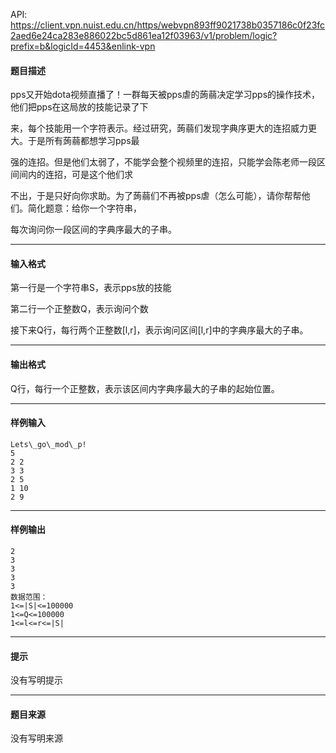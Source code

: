 API: https://client.vpn.nuist.edu.cn/https/webvpn893ff9021738b0357186c0f23fc2aed6e24ca283e886022bc5d861ea12f03963/v1/problem/logic?prefix=b&logicId=4453&enlink-vpn

#### 题目描述

pps又开始dota视频直播了！一群每天被pps虐的蒟蒻决定学习pps的操作技术，他们把pps在这局放的技能记录了下

来，每个技能用一个字符表示。经过研究，蒟蒻们发现字典序更大的连招威力更大。于是所有蒟蒻都想学习pps最

强的连招。但是他们太弱了，不能学会整个视频里的连招，只能学会陈老师一段区间间内的连招，可是这个他们求

不出，于是只好向你求助。为了蒟蒻们不再被pps虐（怎么可能），请你帮帮他们。简化题意：给你一个字符串，

每次询问你一段区间的字典序最大的子串。

---

#### 输入格式

第一行是一个字符串S，表示pps放的技能

第二行一个正整数Q，表示询问个数

接下来Q行，每行两个正整数\[l,r\]，表示询问区间\[l,r\]中的字典序最大的子串。

---

#### 输出格式

Q行，每行一个正整数，表示该区间内字典序最大的子串的起始位置。

---

#### 样例输入
```
Lets\_go\_mod\_p!
5
2 2
3 3
2 5
1 10
2 9
```

---

#### 样例输出
```
2
3
3
3
3
数据范围：
1<=|S|<=100000
1<=Q<=100000
1<=l<=r<=|S|

```

---

#### 提示

没有写明提示

---

#### 题目来源

没有写明来源